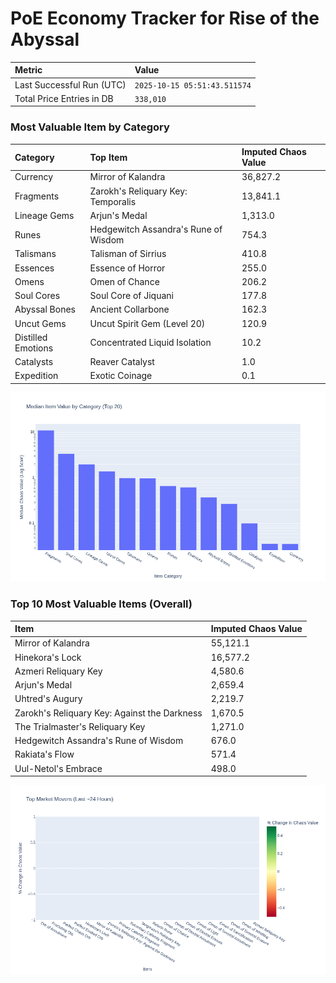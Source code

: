 # PoE Economy Tracker for Rise of the Abyssal

<!-- START_MAINTENANCE -->
| Metric | Value |
|:---|:---|
| Last Successful Run (UTC) | `2025-10-15 05:51:43.511574` |
| Total Price Entries in DB | `338,010` |

<!-- END_MAINTENANCE -->

<!-- START_DATAFRAME_DEBUG -->
<!-- END_DATAFRAME_DEBUG -->

<!-- START_CATEGORY_ANALYSIS -->
### Most Valuable Item by Category
| Category | Top Item | Imputed Chaos Value |
| :--- | :--- | :--- |
| Currency | Mirror of Kalandra | 36,827.2 |
| Fragments | Zarokh's Reliquary Key: Temporalis | 13,841.1 |
| Lineage Gems | Arjun's Medal | 1,313.0 |
| Runes | Hedgewitch Assandra's Rune of Wisdom | 754.3 |
| Talismans | Talisman of Sirrius | 410.8 |
| Essences | Essence of Horror | 255.0 |
| Omens | Omen of Chance | 206.2 |
| Soul Cores | Soul Core of Jiquani | 177.8 |
| Abyssal Bones | Ancient Collarbone | 162.3 |
| Uncut Gems | Uncut Spirit Gem (Level 20) | 120.9 |
| Distilled Emotions | Concentrated Liquid Isolation | 10.2 |
| Catalysts | Reaver Catalyst | 1.0 |
| Expedition | Exotic Coinage | 0.1 |


![Category Analysis Chart](charts/category_analysis.png)
<!-- END_ANALYSIS -->

<!-- START_ANALYSIS -->
### Top 10 Most Valuable Items (Overall)
| Item | Imputed Chaos Value |
| :--- | :--- |
| Mirror of Kalandra | 55,121.1 |
| Hinekora's Lock | 16,577.2 |
| Azmeri Reliquary Key | 4,580.6 |
| Arjun's Medal | 2,659.4 |
| Uhtred's Augury | 2,219.7 |
| Zarokh's Reliquary Key: Against the Darkness | 1,670.5 |
| The Trialmaster's Reliquary Key | 1,271.0 |
| Hedgewitch Assandra's Rune of Wisdom | 676.0 |
| Rakiata's Flow | 571.4 |
| Uul-Netol's Embrace | 498.0 |


![Market Movers Chart](charts/market_movers.png)
<!-- END_ANALYSIS -->
